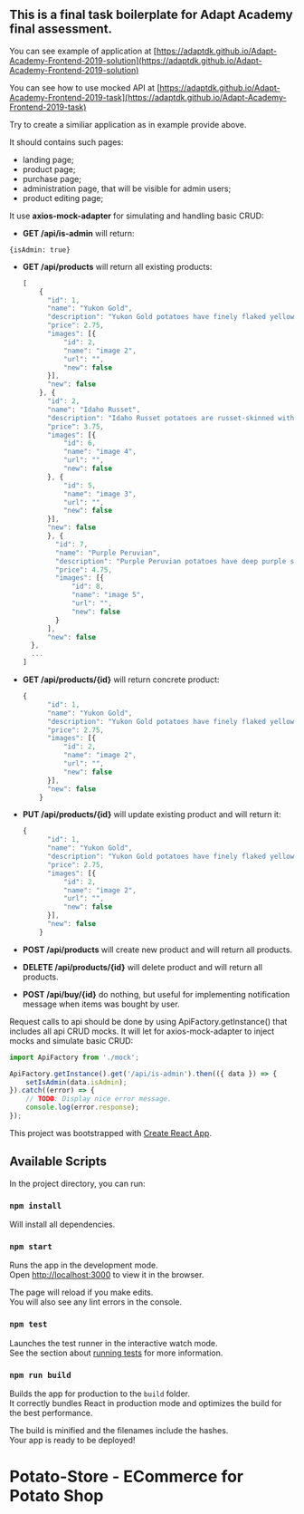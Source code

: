 ## This is a final task boilerplate for Adapt Academy final assessment.

You can see example of application at [https://adaptdk.github.io/Adapt-Academy-Frontend-2019-solution](https://adaptdk.github.io/Adapt-Academy-Frontend-2019-solution)

You can see how to use mocked API at [https://adaptdk.github.io/Adapt-Academy-Frontend-2019-task](https://adaptdk.github.io/Adapt-Academy-Frontend-2019-task)

Try to create a similiar application as in example provide above.

It should contains such pages:
- landing page;
- product page;
- purchase page;
- administration page, that will be visible for admin users;
- product editing page;

It use **axios-mock-adapter** for simulating and handling basic CRUD:

-  **GET /api/is-admin** will return:

  ```{isAdmin: true}```

- **GET /api/products** will return all existing products:

  ```javascript
  [
      {
        "id": 1,
        "name": "Yukon Gold",
        "description": "Yukon Gold potatoes have finely flaked yellowish-white skin with light yellow flesh. They're bright, vegetal and slightly sweet, with a smooth, slightly waxy texture and moist flesh. They're best for boiling, baking and making French fries. They'll also stand up well to grilling, pan frying and roasting.",
        "price": 2.75,
        "images": [{
            "id": 2,
            "name": "image 2",
            "url": "",
            "new": false
        }],
        "new": false
      }, {
        "id": 2,
        "name": "Idaho Russet",
        "description": "Idaho Russet potatoes are russet-skinned with white flesh. They're what we typically imagine when we think of potatoes. They have a neutral potato flavor, a fluffy, creamy and soft texture, and are best for baking, mashing and making French fries. They're also very absorbent, so are great paired with butter and cream -- think mashed potatoes. Just don't try using Idaho Russets for potato salads, gratins or any dish that requires the potatoes to hold their shape.",
        "price": 3.75,
        "images": [{
            "id": 6,
            "name": "image 4",
            "url": "",
            "new": false
        }, {
            "id": 5,
            "name": "image 3",
            "url": "",
            "new": false
        }],
        "new": false
        }, {
          "id": 7,
          "name": "Purple Peruvian",
          "description": "Purple Peruvian potatoes have deep purple skin and flesh. The flesh is either uniform throughout or marbled with white and deep, inky purple. They're earthy and slightly nutty, with an almost buttery aftertaste. They have a dry and starchy texture and are best for boiling, baking, roasting, frying and grilling, although they should work in all dishes and preparations.",
          "price": 4.75,
          "images": [{
              "id": 8,
              "name": "image 5",
              "url": "",
              "new": false
          }
        ],
        "new": false
    },
    ...
  ]
  ```

- **GET /api/products/{id}** will return concrete product:

  ```javascript
  {
        "id": 1,
        "name": "Yukon Gold",
        "description": "Yukon Gold potatoes have finely flaked yellowish-white skin with light yellow flesh. They're bright, vegetal and slightly sweet, with a smooth, slightly waxy texture and moist flesh. They're best for boiling, baking and making French fries. They'll also stand up well to grilling, pan frying and roasting.",
        "price": 2.75,
        "images": [{
            "id": 2,
            "name": "image 2",
            "url": "",
            "new": false
        }],
        "new": false
      }
  ```

- **PUT /api/products/{id}** will update existing product and will return it:

  ```javascript
  {
        "id": 1,
        "name": "Yukon Gold",
        "description": "Yukon Gold potatoes have finely flaked yellowish-white skin with light yellow flesh. They're bright, vegetal and slightly sweet, with a smooth, slightly waxy texture and moist flesh. They're best for boiling, baking and making French fries. They'll also stand up well to grilling, pan frying and roasting.",
        "price": 2.75,
        "images": [{
            "id": 2,
            "name": "image 2",
            "url": "",
            "new": false
        }],
        "new": false
      }
  ```

- **POST /api/products** will create new product and will return all products. 
- **DELETE /api/products/{id}** will delete product and will return all products.
- **POST /api/buy/{id}** do nothing, but useful for implementing notification message when items was bought by user.

Request calls to api should be done by using ApiFactory.getInstance() that includes all api CRUD mocks. It will let for axios-mock-adapter to inject mocks and simulate basic CRUD:

```javascript
import ApiFactory from './mock';

ApiFactory.getInstance().get('/api/is-admin').then(({ data }) => {
    setIsAdmin(data.isAdmin);
}).catch((error) => {
    // TODO: Display nice error message.
    console.log(error.response);
});
```


This project was bootstrapped with [Create React App](https://github.com/facebook/create-react-app).

## Available Scripts

In the project directory, you can run:

### `npm install`

Will install all dependencies.

### `npm start`

Runs the app in the development mode.<br>
Open [http://localhost:3000](http://localhost:3000) to view it in the browser.

The page will reload if you make edits.<br>
You will also see any lint errors in the console.

### `npm test`

Launches the test runner in the interactive watch mode.<br>
See the section about [running tests](https://facebook.github.io/create-react-app/docs/running-tests) for more information.

### `npm run build`

Builds the app for production to the `build` folder.<br>
It correctly bundles React in production mode and optimizes the build for the best performance.

The build is minified and the filenames include the hashes.<br>
Your app is ready to be deployed!


# Potato-Store - ECommerce for Potato Shop
